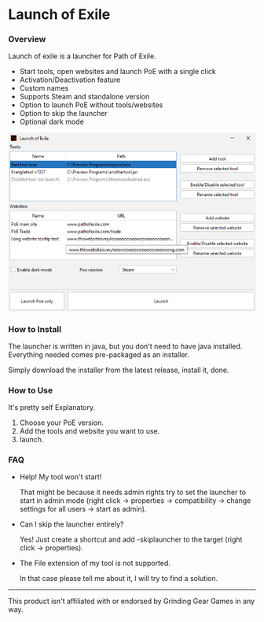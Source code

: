 # Launch of Exile

### Overview

Launch of exile is a launcher for Path of Exile.

- Start tools, open websites and launch PoE with a single click
- Activation/Deactivation feature 
- Custom names
- Supports Steam and standalone version
- Option to launch PoE without tools/websites
- Option to skip the launcher
- Optional dark mode

![Preview Picture](PreviewPicture.png)

### How to Install

The launcher is written in java, but you don't need to have java installed.
Everything needed comes pre-packaged as an installer.

Simply download the installer from the latest release, install it, done.

### How to Use

It's pretty self Explanatory.
1. Choose your PoE version.
2. Add the tools and website you want to use.
3. launch.

### FAQ

- Help! My tool won't start!
  
  That might be because it needs admin rights try to set the launcher to start in admin mode (right click -> properties -> compatibility -> change settings for all users -> start as admin).
  
- Can I skip the launcher entirely?

  Yes! Just create a shortcut and add -skiplauncher to the target (right click -> properties).

- The File extension of my tool is not supported.

  In that case please tell me about it, I will try to find a solution.
---
This product isn't affiliated with or endorsed by Grinding Gear Games in any way.
